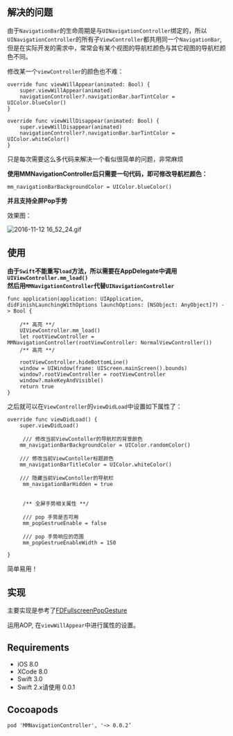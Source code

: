 ## 解决的问题

由于`NavigationBar`的生命周期是与`UINavigationController`绑定的，所以`UINavigationController`的所有子`ViewController`都共用同一个`NavigationBar`,但是在实际开发的需求中，常常会有某个视图的导航栏颜色与其它视图的导航栏颜色不同。

修改某一个`viewController`的颜色也不难：

    override func viewWillAppear(animated: Bool) {
        super.viewWillAppear(animated)
        navigationController?.navigationBar.barTintColor = UIColor.blueColor()
    }
    
    override func viewWillDisappear(animated: Bool) {
        super.viewWillDisappear(animated)
        navigationController?.navigationBar.barTintColor = UIColor.whiteColor()
    }
    
只是每次需要这么多代码来解决一个看似很简单的问题，非常麻烦

**使用MMNavigationController后只需要一句代码，即可修改导航栏颜色：**

	mm_navigationBarBackgroundColor = UIColor.blueColor()
		

**并且支持全屏Pop手势**

效果图：

![2016-11-12 16_52_24.gif](http://upload-images.jianshu.io/upload_images/1748971-2d8a75c1236529e1.gif?imageMogr2/auto-orient/strip)


## 使用

**由于`Swift`不能重写`load`方法，所以需要在AppDelegate中调用`UIViewController.mm_load()`  
然后用`MMNavigationController`代替`UINavigationController`**

    func application(application: UIApplication, didFinishLaunchingWithOptions launchOptions: [NSObject: AnyObject]?) -> Bool {
    
    	/** 高亮 **/
        UIViewController.mm_load()
        let rootViewController = MMNavigationController(rootViewController: NormalViewController())
        /** 高亮 **/
        
        rootViewController.hideBottomLine()
        window = UIWindow(frame: UIScreen.mainScreen().bounds)
        window?.rootViewController = rootViewController
        window?.makeKeyAndVisible()
        return true
    }




之后就可以在`ViewController`的`viewDidLoad`中设置如下属性了：

    override func viewDidLoad() {
        super.viewDidLoad()

		 /// 修改当前ViewContoller的导航栏的背景颜色
        mm_navigationBarBackgroundColor = UIColor.randomColor()
        
        /// 修改当前ViewContoller标题颜色
        mm_navigationBarTitleColor = UIColor.whiteColor()
        
        /// 隐藏当前ViewContoller的导航栏
		 mm_navigationBarHidden = true
		 
		 
		 /** 全屏手势相关属性 **/
		 
		 /// pop 手势是否可用
		 mm_popGestrueEnable = false
		 
		 /// pop 手势响应的范围
		 mm_popGestrueEnableWidth = 150
		
    }
    
简单易用！

## 实现

主要实现是参考了[FDFullscreenPopGesture](https://github.com/forkingdog/FDFullscreenPopGesture)

运用AOP, 在`viewWillAppear`中进行属性的设置。

## Requirements

* iOS 8.0
* XCode 8.0
* Swift 3.0
* Swift 2.x请使用 0.0.1

## Cocoapods

	pod 'MMNavigationController', '~> 0.0.2’